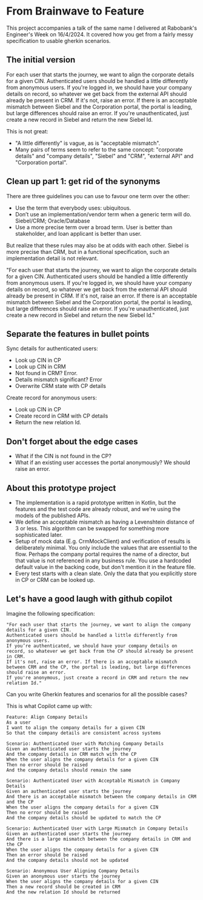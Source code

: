 # From Brainwave to Feature

This project accompanies a talk of the same name I delivered at Rabobank's Engineer's Week on 16/4/2024.
It covered how you get from a fairly messy specification to usable gherkin scenarios.

## The initial version
For each user that starts the journey, we want to align the corporate details for a given CIN. Authenticated users should be handled a little differently from anonymous users. If you're logged in, we should have your company details on record, so whatever we get back from the external API should already be present in CRM. If it's not, raise an error. If there is an acceptable mismatch between Siebel and the Corporation portal, the portal is leading, but large differences should raise an error. If you're unauthenticated, just create a new record in Siebel and return the new Siebel Id.

This is not great:
* "A little differently" is vague, as is "acceptable mismatch".
* Many pairs of terms seem to refer to the same concept: "corporate details" and "company details", "Siebel" and "CRM", "external API" and "Corporation portal".

## Clean up part 1: get rid of the synonyms

There are three guidelines you can use to favour one term over the other:
* Use the term that everybody uses: ubiquitous.
* Don’t use an implementation/vendor term when a generic term will do. Siebel/CRM; Oracle/Database
* Use a more precise term over a broad term. User is better than stakeholder, and loan applicant is better than user.

But realize that these rules may also be at odds with each other. Siebel is more precise than CRM, but in a functional specification, such an implementation detail is not relevant.

"For each user that starts the journey, we want to align the corporate details for a given CIN. Authenticated users should be handled a little differently from anonymous users. If you're logged in, we should have your company details on record, so whatever we get back from the external API should already be present in CRM. If it's not, raise an error. If there is an acceptable mismatch between Siebel and the Corporation portal, the portal is leading, but large differences should raise an error. If you're unauthenticated, just create a new record in Siebel and return the new Siebel Id."

## Separate the features in bullet points
Sync details for authenticated users:
* Look up CIN in CP
* Look up CIN in CRM
* Not found in CRM? Error.
* Details mismatch significant? Error
* Overwrite CRM state with CP details

Create record for anonymous users:
* Look up CIN in CP
* Create record in CRM with CP details
* Return the new relation Id.

## Don't forget about the edge cases
* What if the CIN is not found in the CP?
* What if an existing user accesses the portal anonymously? We should raise an error.

## About this prototype project

* The implementation is a rapid prototype written in Kotlin, but the features and the test code are already robust, and we're using the models of the published APIs.
* We define an acceptable mismatch as having a Levenshtein distance of 3 or less. This algorithm can be swapped for something more sophisticated later.
* Setup of mock data (E.g. CrmMockClient) and verification of results is deliberately minimal. You only include the values that are essential to the flow. Perhaps the company portal requires the name of a director, but that value is not referenced in any business rule. You use a hardcoded default value in the backing code, but don't mention it in the feature file.
* Every test starts with a clean slate. Only the data that you explicitly store in CP or CRM can be looked up.

## Let's have a good laugh with github copilot

Imagine the following specification:
```text
"For each user that starts the journey, we want to align the company details for a given CIN.
Authenticated users should be handled a little differently from anonymous users. 
If you’re authenticated, we should have your company details on record, so whatever we get back from the CP should already be present in CRM.
If it's not, raise an error. If there is an acceptable mismatch between CRM and the CP, the portal is leading, but large differences should raise an error.
If you're anonymous, just create a record in CRM and return the new relation Id."
```

Can you write Gherkin features and scenarios for all the possible cases?

This is what Copilot came up with:

```gherkin 
Feature: Align Company Details
As a user
I want to align the company details for a given CIN
So that the company details are consistent across systems

Scenario: Authenticated User with Matching Company Details
Given an authenticated user starts the journey
And the company details in CRM match with the CP
When the user aligns the company details for a given CIN
Then no error should be raised
And the company details should remain the same

Scenario: Authenticated User with Acceptable Mismatch in Company Details
Given an authenticated user starts the journey
And there is an acceptable mismatch between the company details in CRM and the CP
When the user aligns the company details for a given CIN
Then no error should be raised
And the company details should be updated to match the CP

Scenario: Authenticated User with Large Mismatch in Company Details
Given an authenticated user starts the journey
And there is a large mismatch between the company details in CRM and the CP
When the user aligns the company details for a given CIN
Then an error should be raised
And the company details should not be updated

Scenario: Anonymous User Aligning Company Details
Given an anonymous user starts the journey
When the user aligns the company details for a given CIN
Then a new record should be created in CRM
And the new relation Id should be returned
```
